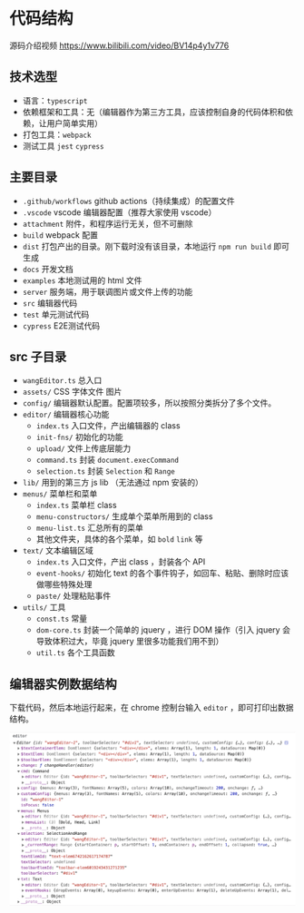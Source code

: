 # 代码结构

源码介绍视频 https://www.bilibili.com/video/BV14p4y1v776

## 技术选型

- 语言：`typescript`
- 依赖框架和工具：无（编辑器作为第三方工具，应该控制自身的代码体积和依赖，让用户简单实用）
- 打包工具：`webpack`
- 测试工具 `jest` `cypress`

## 主要目录

- `.github/workflows` github actions（持续集成）的配置文件 
- `.vscode` vscode 编辑器配置（推荐大家使用 vscode）
- `attachment` 附件，和程序运行无关，但不可删除
- `build` webpack 配置
- `dist` 打包产出的目录。刚下载时没有该目录，本地运行 `npm run build` 即可生成
- `docs` 开发文档
- `examples` 本地测试用的 html 文件
- `server` 服务端，用于联调图片或文件上传的功能
- `src` 编辑器代码
- `test` 单元测试代码
- `cypress` E2E测试代码

## src 子目录

- `wangEditor.ts` 总入口
- `assets/` CSS 字体文件 图片
- `config/` 编辑器默认配置。配置项较多，所以按照分类拆分了多个文件。
- `editor/` 编辑器核心功能
    - `index.ts` 入口文件，产出编辑器的 class
    - `init-fns/` 初始化的功能
    - `upload/` 文件上传底层能力
    - `command.ts` 封装 `document.execCommand`
    - `selection.ts` 封装 `Selection` 和 `Range`
- `lib/` 用到的第三方 js lib （无法通过 npm 安装的）
- `menus/` 菜单栏和菜单
    - `index.ts` 菜单栏 class
    - `menu-constructors/` 生成单个菜单所用到的 class
    - `menu-list.ts` 汇总所有的菜单
    - 其他文件夹，具体的各个菜单，如 `bold` `link` 等
- `text/` 文本编辑区域
    - `index.ts` 入口文件，产出 class ，封装各个 API
    - `event-hooks/` 初始化 text 的各个事件钩子，如回车、粘贴、删除时应该做哪些特殊处理
    - `paste/` 处理粘贴事件
- `utils/` 工具
    - `const.ts` 常量
    - `dom-core.ts` 封装一个简单的 jquery ，进行 DOM 操作（引入 jquery 会导致体积过大，毕竟 jquery 里很多功能我们用不到）
    - `util.ts` 各个工具函数

## 编辑器实例数据结构

下载代码，然后本地运行起来，在 chrome 控制台输入 `editor` ，即可打印出数据结构。

![](./imgs/editor.png)
